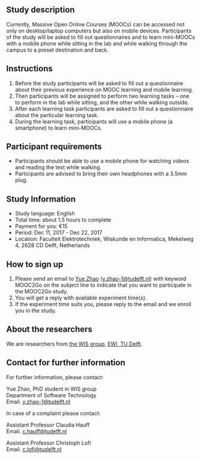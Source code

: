 ## Study description

Currently, Massive Open Online Courses (MOOCs) can be accessed not only on desktop/laptop computers but also on mobile devices. Participants of the study will be asked to fill out questionnaires and to learn mini-MOOCs with a mobile phone while sitting in the lab and while walking through the campus to a preset destination and back.

## Instructions
1. Before the study participants will be asked to fill out a questionnaire about their previous experience on MOOC learning and mobile learning.
2. Then participants will be assigned to perform two learning tasks – one to perform in the lab while sitting, and the other while walking outside.
3. After each learning task participants are asked to fill out a questionnaire about the particular learning task.
4. During the learning task, participants will use a mobile phone (a smartphone) to learn mini-MOOCs.

## Participant requirements
* Participants should be able to use a mobile phone for watching videos and reading the text while walking.
* Participants are advised to bring their own headphones with a 3.5mm plug.

## Study Information
* Study language: English
* Total time: about 1.5 hours to complete 
* Payment for you: €15
* Period: Dec 11, 2017 - Dec 22, 2017
* Location: Faculteit Elektrotechniek, Wiskunde en Informatica, Mekelweg 4, 2628 CD Delft, Netherlands

## How to sign up
1. Please send an email to [Yue Zhao](https://yue-zhao.github.io/) (y.zhao-1@tudelft.nl) with keyword MOOC2Go on the subject line to indicate that you want to participate in the MOOC2Go study.
2. You will get a reply with available experiment time(s).
3. If the experiment time suits you, please reply to the email and we enroll you in the study.

## About the researchers
We are researchers from [the WIS group](http://www.wis.ewi.tudelft.nl/), [EWI, TU Delft](https://www.tudelft.nl/en/ewi/).

## Contact for further information

For further information, please contact:

Yue Zhao, PhD student in WIS group  
Department of Software Technology  
Email. y.zhao-1@tudelft.nl  

In case of a complaint please contact:

Assistant Professor Claudia Hauff  
Email. c.hauff@tudelft.nl

Assistant Professor Christoph Lofi  
Email. c.lofi@tudelft.nl
